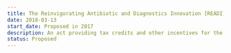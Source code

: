 ```yaml
---
title: The Reinvigorating Antibiotic and Diagnostics Innovation [READI] Act
date: 2018-03-13
start_date: Proposed in 2017
description: An act providing tax credits and other incentives for the development of antibiotics.
status: Proposed
---
```

